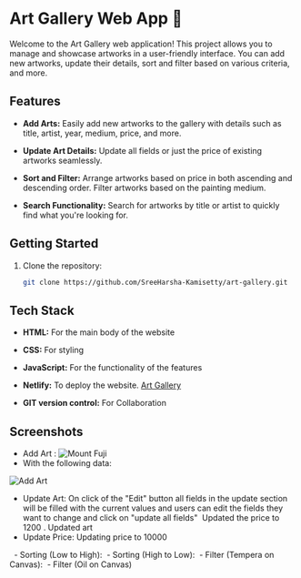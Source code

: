 # Art Gallery Web App 🎨

Welcome to the Art Gallery web application! This project allows you to manage and showcase artworks in a user-friendly interface. You can add new artworks, update their details, sort and filter based on various criteria, and more.

## Features

- **Add Arts:** Easily add new artworks to the gallery with details such as title, artist, year, medium, price, and more.

- **Update Art Details:** Update all fields or just the price of existing artworks seamlessly.

- **Sort and Filter:** Arrange artworks based on price in both ascending and descending order. Filter artworks based on the painting medium.

- **Search Functionality:** Search for artworks by title or artist to quickly find what you're looking for.

## Getting Started

1. Clone the repository:

   ```bash
   git clone https://github.com/SreeHarsha-Kamisetty/art-gallery.git

## Tech Stack 
- **HTML:** For the main body of the website
- **CSS:** For styling 
- **JavaScript:** For the functionality of the features 
- **Netlify:** To deploy the website. <a href="https://art-gallery-123.netlify.app/" target="_blank" rel="noopener noreferrer" >Art Gallery</a>

- **GIT version control:** For Collaboration
## Screenshots
- Add Art :
     <img src="https://github.com/SreeHarsha-Kamisetty/Art-Gallery/assets/146928943/ff5dfb30-58f3-4a2b-b0bc-02a689cf03b5" alt="Mount Fuji">
- With the following data:
<img src="https://github.com/SreeHarsha-Kamisetty/Art-Gallery/assets/146928943/0666f02b-c34d-4283-a0a2-c97121aef300" alt="Add Art">
<img src="https://github.com/SreeHarsha-Kamisetty/Art-Gallery/assets/146928943/a7daca26-86e3-4042-bd89-07aab84bde11" alt="">

- Update Art:
  On click of the "Edit" button all fields in the update section will be filled with the current values and users can edit the fields they want to change and click on "update all fields"
  <img src="https://github.com/SreeHarsha-Kamisetty/Art-Gallery/assets/146928943/e7f744ac-1da8-42fb-82ee-983bd8b9c849" alt="">
  Updated the price to 1200 . Updated art
  <img src="https://github.com/SreeHarsha-Kamisetty/Art-Gallery/assets/146928943/d05e5447-af99-4408-ab0b-849c2c6dac54" alt="">
- Update Price:
Updating price to 10000
<img src="https://github.com/SreeHarsha-Kamisetty/Art-Gallery/assets/146928943/fed2d46e-d135-4288-8fb5-305850207572" alt="">
<img src="https://github.com/SreeHarsha-Kamisetty/Art-Gallery/assets/146928943/24e5b3aa-297d-4c59-a730-3482dd03b618" alt="">
- Sorting (Low to High):
<img src="https://github.com/SreeHarsha-Kamisetty/Art-Gallery/assets/146928943/6c184f35-1cd1-47ef-b5d7-9c287387e1d1" alt="">
- Sorting (High to Low):
<img src="https://github.com/SreeHarsha-Kamisetty/Art-Gallery/assets/146928943/38e3dc2c-7696-4c04-a3f3-6a52fa79790b" alt="">
  - Filter (Tempera on Canvas):
  <img src="https://github.com/SreeHarsha-Kamisetty/Art-Gallery/assets/146928943/5f55cabe-999d-4935-b083-5b089334e37a" alt="">
  - Filter (Oil on Canvas)
  <img src="https://github.com/SreeHarsha-Kamisetty/Art-Gallery/assets/146928943/69872d98-f213-4faf-83c3-fd3c2232c350" alt="">
